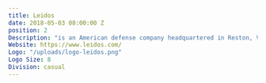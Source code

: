 ```yaml
---
title: Leidos
date: 2018-05-03 08:00:00 Z
position: 2
Description: "is an American defense company headquartered in Reston, Virginia, that provides scientific, engineering, systems integration, and technical services."
Website: https://www.leidos.com/
Logo: "/uploads/logo-leidos.png"
Logo Size: 8
Division: casual
---
```

